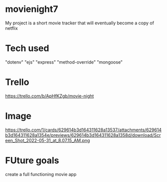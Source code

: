 # movienight7

My project is a short movie tracker 
that will eventually become a copy of netflix

# Tech used 

"dotenv"
"ejs"
"express"
"method-override"
"mongoose"

# Trello 

https://trello.com/b/ApHfKZgb/movie-night

# Image
https://trello.com/1/cards/629614b3d164311628a13537/attachments/629614b3d164311628a1354e/previews/629614b3d164311628a1358d/download/Screen_Shot_2022-05-31_at_8.07.15_AM.png

# FUture goals 
create a full functioning movie app 
